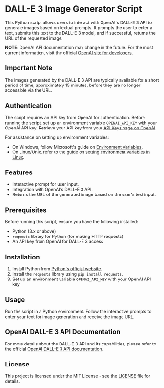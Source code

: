 # DALL-E 3 Image Generator Script

This Python script allows users to interact with OpenAI's DALL-E 3 API to generate images based on textual prompts. It prompts the user to enter a text, submits this text to the DALL-E 3 model, and if successful, returns the URL of the requested image.

**NOTE**: OpenAI API documentation may change in the future. For the most current information, visit the official [OpenAI site for developers](https://platform.openai.com/docs/guides/images/introduction).

## Important Note
The images generated by the DALL-E 3 API are typically available for a short period of time, approximately 15 minutes, before they are no longer accessible via the URL.

## Authentication
The script requires an API key from OpenAI for authentication. Before running the script, set up an environment variable `OPENAI_API_KEY` with your OpenAI API key. Retrieve your API key from your [API Keys page on OpenAI](https://platform.openai.com/account/api-keys).

For assistance on setting up environment variables:
- On Windows, follow Microsoft's guide on [Environment Variables](https://learn.microsoft.com/en-us/windows/win32/procthread/environment-variables).
- On Linux/Unix, refer to the guide on [setting environment variables in Linux](https://linuxize.com/post/how-to-set-and-list-environment-variables-in-linux/).

## Features

- Interactive prompt for user input.
- Integration with OpenAI's DALL-E 3 API.
- Returns the URL of the generated image based on the user's text input.

## Prerequisites

Before running this script, ensure you have the following installed:

- Python (3.x or above)
- `requests` library for Python (for making HTTP requests)
- An API key from OpenAI for DALL-E 3 access

## Installation

1. Install Python from [Python's official website](https://www.python.org/downloads/).
2. Install the `requests` library using `pip install requests`.
3. Set up an environment variable `OPENAI_API_KEY` with your OpenAI API key. 

## Usage

Run the script in a Python environment. Follow the interactive prompts to enter your text for image generation and receive the image URL.

## OpenAI DALL-E 3 API Documentation

For more details about the DALL-E 3 API and its capabilities, please refer to the official [OpenAI DALL-E 3 API documentation](https://platform.openai.com/docs/guides/images/introduction).

## License

This project is licensed under the MIT License - see the [LICENSE](https://github.com/ffm5113/python_dalle3_local/blob/main/LICENSE) file for details.
